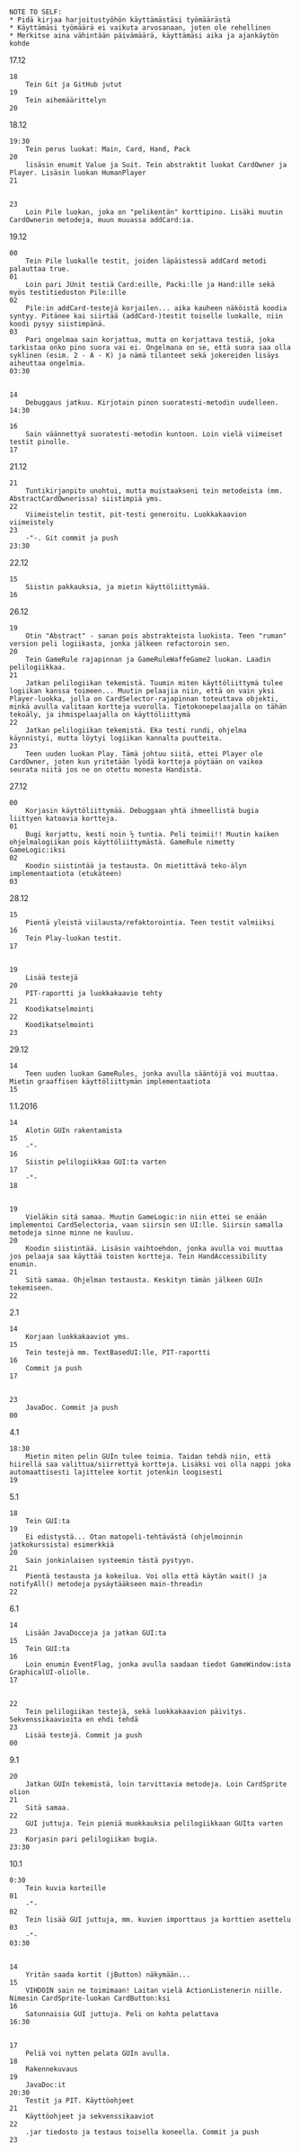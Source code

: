 
	NOTE TO SELF:
	* Pidä kirjaa harjoitustyöhön käyttämästäsi työmäärästä
	* Käyttämäsi työmäärä ei vaikuta arvosanaan, joten ole rehellinen
	* Merkitse aina vähintään päivämäärä, käyttämäsi aika ja ajankäytön kohde

17.12

	18
		Tein Git ja GitHub jutut
	19
		Tein aihemäärittelyn
	20
	
18.12

	19:30
		Tein perus luokat: Main, Card, Hand, Pack
	20
		lisäsin enumit Value ja Suit. Tein abstraktit luokat CardOwner ja Player. Lisäsin luokan HumanPlayer
	21

	
	23
		Loin Pile luokan, joka on "pelikentän" korttipino. Lisäki muutin CardOwnerin metodeja, muun muuassa addCard:ia.

19.12

	00
		Tein Pile luokalle testit, joiden läpäistessä addCard metodi palauttaa true.
	01
		Loin pari JUnit testiä Card:eille, Packi:lle ja Hand:ille sekä myös testitiedoston Pile:ille
	02
		Pile:in addCard-testejä korjailen... aika kauheen näköistä koodia syntyy. Pitänee kai siirtää (addCard-)testit toiselle luokalle, niin koodi pysyy siistimpänä.
	03
		Pari ongelmaa sain korjattua, mutta on korjattava testiä, joka tarkistaa onko pino suora vai ei. Ongelmana on se, että suora saa olla syklinen (esim. 2 - A - K) ja nämä tilanteet sekä jokereiden lisäys aiheuttaa ongelmia.
	03:30

	
	14
		Debuggaus jatkuu. Kirjotain pinon suoratesti-metodin uudelleen.
	14:30

	16
		Sain väännettyä suoratesti-metodin kuntoon. Loin vielä viimeiset testit pinolle.
	17
	
21.12

	21
		Tuntikirjanpito unohtui, mutta muistaakseni tein metodeista (mm. AbstractCardOwnerissa) siistimpiä yms.
	22
		Viimeistelin testit, pit-testi generoitu. Luokkakaavion viimeistely
	23
		-"-. Git commit ja push
	23:30
		
22.12

	15
		Siistin pakkauksia, ja mietin käyttöliittymää.
	16
	
26.12
	
	19
		Otin "Abstract" - sanan pois abstrakteista luokista. Teen "ruman" version peli logiikasta, jonka jälkeen refactoroin sen.
	20
		Tein GameRule rajapinnan ja GameRuleWaffeGame2 luokan. Laadin pelilogiikkaa.
	21	
		Jatkan pelilogiikan tekemistä. Tuumin miten käyttöliittymä tulee logiikan kanssa toimeen... Muutin pelaajia niin, että on vain yksi Player-luokka, jolla on CardSelector-rajapinnan toteuttava objekti, minkä avulla valitaan kortteja vuorolla. Tietokonepelaajalla on tähän tekoäly, ja ihmispelaajalla on käyttöliittymä
	22
		Jatkan pelilogiikan tekemistä. Eka testi rundi, ohjelma käynnistyi, mutta löytyi logiikan kannalta puutteita.
	23
		Teen uuden luokan Play. Tämä johtuu siitä, ettei Player ole CardOwner, joten kun yritetään lyödä kortteja pöytään on vaikea seurata niitä jos ne on otettu monesta Handistä.

27.12

	00
		Korjasin käyttöliittymää. Debuggaan yhtä ihmeellistä bugia liittyen katoavia kortteja.
	01
		Bugi korjattu, kesti noin ½ tuntia. Peli toimii!! Muutin kaiken ohjelmalogiikan pois käyttöliittymästä. GameRule nimetty GameLogic:iksi
	02
		Koodin siistintää ja testausta. On mietittävä teko-älyn implementaatiota (etukäteen)
	03
	
28.12
	
	15
		Pientä yleistä viilausta/refaktorointia. Teen testit valmiiksi
	16
		Tein Play-luokan testit.
	17
	
	
	19
		Lisää testejä
	20
		PIT-raportti ja luokkakaavio tehty
	21
		Koodikatselmointi
	22
		Koodikatselmointi
	23
	
29.12

	14
		Teen uuden luokan GameRules, jonka avulla sääntöjä voi muuttaa. Mietin graaffisen käyttöliittymän implementaatiota
	15
	
1.1.2016

	14
		Alotin GUIn rakentamista
	15
		-"-
	16
		Siistin pelilogiikkaa GUI:ta varten
	17
		-"-
	18
	
	
	19
		Vieläkin sitä samaa. Muutin GameLogic:in niin ettei se enään implementoi CardSelectoria, vaan siirsin sen UI:lle. Siirsin samalla metodeja sinne minne ne kuuluu.
	20
		Koodin siistintää. Lisäsin vaihtoehdon, jonka avulla voi muuttaa jos pelaaja saa käyttää toisten kortteja. Tein HandAccessibility enumin.
	21
		Sitä samaa. Ohjelman testausta. Keskityn tämän jälkeen GUIn tekemiseen.
	22
	
2.1
	
	14
		Korjaan luokkakaaviot yms.
	15
		Tein testejä mm. TextBasedUI:lle, PIT-raportti
	16
		Commit ja push
	17


	23
		JavaDoc. Commit ja push
	00
	
4.1

	18:30
		Mietin miten pelin GUIn tulee toimia. Taidan tehdä niin, että hiirellä saa valittua/siirrettyä kortteja. Lisäksi voi olla nappi joka automaattisesti lajittelee kortit jotenkin loogisesti
	19

5.1

	18
		Tein GUI:ta
	19
		Ei edistystä... Otan matopeli-tehtävästä (ohjelmoinnin jatkokurssista) esimerkkiä
	20
		Sain jonkinlaisen systeemin tästä pystyyn.
	21
		Pientä testausta ja kokeilua. Voi olla että käytän wait() ja notifyAll() metodeja pysäytääkseen main-threadin
	22
	
6.1

	14
		Lisään JavaDocceja ja jatkan GUI:ta
	15
		Tein GUI:ta
	16
		Loin enumin EventFlag, jonka avulla saadaan tiedot GameWindow:ista GraphicalUI-oliolle.
	17
	
	
	22
		Tein pelilogiikan testejä, sekä luokkakaavion päivitys. Sekvenssikaavioita en ehdi tehdä
	23
		Lisää testejä. Commit ja push
	00
	
9.1

	20
		Jatkan GUIn tekemistä, loin tarvittavia metodeja. Loin CardSprite olion
	21
		Sitä samaa. 
	22
		GUI juttuja. Tein pieniä muokkauksia pelilogiikkaan GUIta varten
	23
		Korjasin pari pelilogiikan bugia. 
	23:30
	
10.1

	0:30
		Tein kuvia korteille
	01
		-"-
	02
		Tein lisää GUI juttuja, mm. kuvien importtaus ja korttien asettelu
	03
		-"-
	03:30
	

	14
		Yritän saada kortit (jButton) näkymään...
	15
		VIHDOIN sain ne toimimaan! Laitan vielä ActionListenerin niille. Nimesin CardSprite-luokan CardButton:ksi
	16
		Satunnaisia GUI juttuja. Peli on kohta pelattava
	16:30
	
	
	17
		Peliä voi nytten pelata GUIn avulla.
	18
		Rakennekuvaus
	19
		JavaDoc:it
	20:30
		Testit ja PIT. Käyttöohjeet
	21
		Käyttöohjeet ja sekvenssikaaviot
	22
		.jar tiedosto ja testaus toisella koneella. Commit ja push
	23
